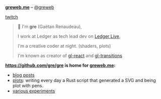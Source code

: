 [**greweb.me**](https://greweb.me) – [@greweb](https://twitter.com/greweb)

[twitch](https://twitch.tv/greweb)

> 👋  I'm **gre** (Gaëtan Renaudeau),
> 
> I work at Ledger as tech lead dev on [Ledger Live](https://github.com/ledgerhq/ledger-live-desktop),
> 
> I'm a creative coder at night. (shaders, plots)
> 
> I'm known as creator of [gl-react](https://gl-react-cookbook.surge.sh/) and [gl-transitions](https://gl-transitions.com/)


**https://github.com/gre/gre is home for [greweb.me](https://greweb.me):**

- [blog posts](https://greweb.me/posts)
- [plots](https://github.com/gre/gre/tree/master/plots): writing every day a Rust script that generated a SVG and being plot with pens.
- [various experiments](https://github.com/gre/gre/tree/master/doodles)

